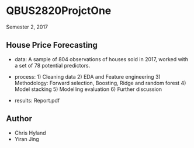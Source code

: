# QBUS2820ProjctOne 
Semester 2, 2017 

## House Price  Forecasting
- data: A sample of 804 observations of houses sold in 2017, worked with a set of 78 potential predictors.
- process: 
          1) Cleaning data
          2) EDA and Feature engineering
          3) Methodology: Forward selection, Boosting, Ridge and random forest 
          4) Model stacking
          5) Modelling evaluation
          6) Further discussion
          
- results: Report.pdf


## Author
- Chris Hyland
- Yiran Jing
